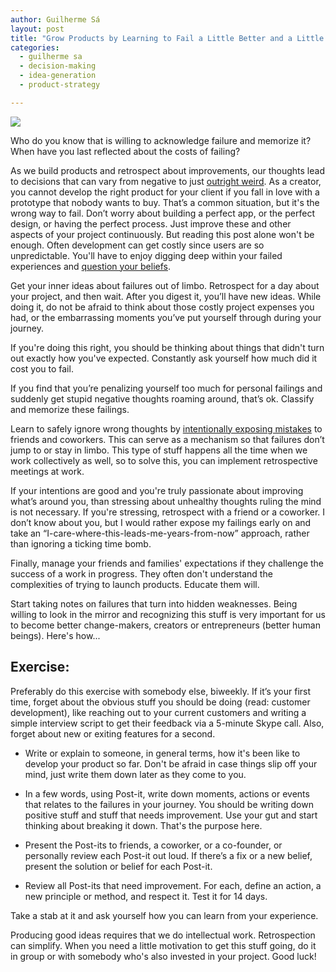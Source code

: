 ```yaml
---
author: Guilherme Sá
layout: post
title: "Grow Products by Learning to Fail a Little Better and a Little Faster"
categories:
  - guilherme sa
  - decision-making
  - idea-generation
  - product-strategy

---
```


![](/blog/images/posts/2014-05-02/failfast.jpg")

Who do you know that is willing to acknowledge failure and memorize it? When have you last reflected about the costs of failing? 

As we build products and retrospect about improvements, our thoughts lead to decisions that can vary from negative to just [outright weird](http://techcrunch.com/2014/03/01/our-dangerous-obsession-with-the-mvp/). As a creator, you cannot develop the right product for your client if you fall in love with a prototype that nobody wants to buy. That’s a common situation, but it's the wrong way to fail. Don’t worry about building a perfect app, or the perfect design, or having the perfect process. Just improve these and other aspects of your project continuously. But reading this post alone won't be enough. Often development can get costly since users are so unpredictable. You'll have to enjoy digging deep within your failed experiences and [question your beliefs](http://stavreas.com/raising-your-ceiling/). 

<!--more-->

Get your inner ideas about failures out of limbo. Retrospect for a day about your project, and then wait. After you digest it, you’ll have new ideas. While doing it, do not be afraid to think about those costly project expenses you had, or the embarrassing moments you’ve put yourself through during your journey.

If you're doing this right, you should be thinking about things that didn't turn out exactly how you've expected. Constantly ask yourself how much did it cost you to fail.

If you find that you’re penalizing yourself too much for personal failings and suddenly get stupid negative thoughts roaming around, that’s ok. Classify and memorize these failings. 

Learn to safely ignore wrong thoughts by [intentionally exposing mistakes](http://www.amazon.com/dp/1592407331/ref=wl_it_dp_o_pC_nS_ttl?_encoding=UTF8&colid=19YIDUV9BAOE&coliid=I3BYFJET0IMJ6R) to friends and coworkers. This can serve as a mechanism so that failures don’t jump to or stay in limbo. This type of stuff happens all the time when we work collectively as well, so to solve this, you can implement retrospective meetings at work. 

If your intentions are good and you're truly passionate about improving what’s around you, than stressing about unhealthy thoughts ruling the mind is not necessary. If you're stressing, retrospect with a friend or a coworker. I don’t know about you, but I would rather expose my failings early on and take an “I-care-where-this-leads-me-years-from-now” approach, rather than ignoring a ticking time bomb.

Finally, manage your friends and families' expectations if they challenge the success of a work in progress. They often don't understand the complexities of trying to launch products. Educate them will. 

Start taking notes on failures that turn into hidden weaknesses. Being willing to look in the mirror and recognizing this stuff is very important for us to become better change-makers, creators or entrepreneurs (better human beings). Here's how...

## Exercise: 

Preferably do this exercise with somebody else, biweekly. If it’s your first time, forget about the obvious stuff you should be doing (read: customer development), like reaching out to your current customers and writing a simple interview script to get their feedback via a 5-minute Skype call. Also, forget about new or exiting features for a second. 

- Write or explain to someone, in general terms, how it's been like to develop your product so far. Don't be afraid in case things slip off your mind, just write them down later as they come to you.

- In a few words, using Post-it, write down moments, actions or events that relates to the failures in your journey. You should be writing down positive stuff and stuff that needs improvement. Use your gut and start thinking about breaking it down. That's the purpose here.

- Present the Post-its to friends, a coworker, or a co-founder, or personally review each Post-it out loud. If there’s a fix or a new belief, present the solution or belief for each Post-it.

- Review all Post-its that need improvement. For each, define an action, a new principle or method, and respect it. Test it for 14 days.

Take a stab at it and ask yourself how you can learn from your experience.

Producing good ideas requires that we do intellectual work. Retrospection can simplify. When you need a little motivation to get this stuff going, do it in group or with somebody who's also invested in your project. Good luck!
